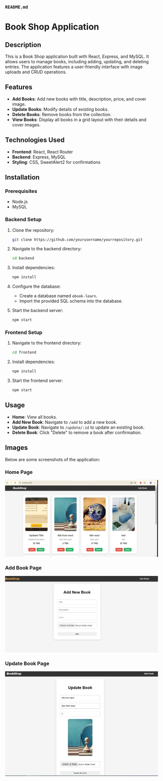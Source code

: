 ### `README.md`


# Book Shop Application

## Description

This is a Book Shop application built with React, Express, and MySQL. It allows users to manage books, including adding, updating, and deleting entries. The application features a user-friendly interface with image uploads and CRUD operations.

## Features

- **Add Books**: Add new books with title, description, price, and cover image.
- **Update Books**: Modify details of existing books.
- **Delete Books**: Remove books from the collection.
- **View Books**: Display all books in a grid layout with their details and cover images.

## Technologies Used

- **Frontend**: React, React Router
- **Backend**: Express, MySQL
- **Styling**: CSS, SweetAlert2 for confirmations

## Installation

### Prerequisites

- Node.js
- MySQL

### Backend Setup

1. Clone the repository:
   ```bash
   git clone https://github.com/yourusername/yourrepository.git
   ```
2. Navigate to the backend directory:
   ```bash
   cd backend
   ```
3. Install dependencies:
   ```bash
   npm install
   ```
4. Configure the database:
   - Create a database named `ebook-learn`.
   - Import the provided SQL schema into the database.

5. Start the backend server:
   ```bash
   npm start
   ```

### Frontend Setup

1. Navigate to the frontend directory:
   ```bash
   cd frontend
   ```
2. Install dependencies:
   ```bash
   npm install
   ```
3. Start the frontend server:
   ```bash
   npm start
   ```

## Usage

- **Home**: View all books.
- **Add New Book**: Navigate to `/add` to add a new book.
- **Update Book**: Navigate to `/update/:id` to update an existing book.
- **Delete Book**: Click "Delete" to remove a book after confirmation.

## Images

Below are some screenshots of the application:

### Home Page
![Home Page](captures/image01.jpg)

### Add Book Page
![Add Book Page](captures/image02.jpg)

### Update Book Page
![Update Book Page](captures/image03.jpg)

